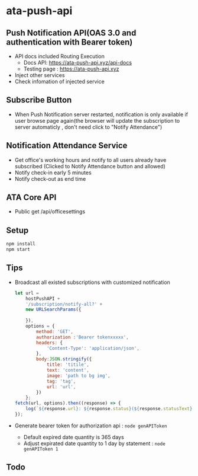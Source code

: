 # ata-push-api

## Push Notification API(OAS 3.0 and authentication with Bearer token)

- API docs included Routing Execution
  - Docs API: <https://ata-push-api.xyz/api-docs>
  - Testing page : <https://ata-push-api.xyz>
- Inject other services
- Check infomation of injected service

## Subscribe Button

- When Push Notification server restarted, notification is only available if user browse page again(the browser will update the subscription to server automaticly , don't need click to "Notify Attendance")

## Notification Attendance Service

- Get office's working hours and notify to all users already have subscribed (Clicked to Notify Attendance button and allowed)
- Notify check-in early 5 minutes
- Notify check-out as end time

## ATA Core API

- Public get /api/officesettings

## Setup

```js
npm install
npm start
```

## Tips

- Broadcast all existed subscriptions with customized notification

    ```js
    let url =
        hostPushAPI +
        '/subscription/notify-all?' +
        new URLSearchParams({
            
        }),
        options = {
            method: 'GET',
            authorization :'Bearer tokenxxxxx',
            headers: {
                'Content-Type': 'application/json',
            },
            body:JSON.stringify({
                title: 'titile',
                text: 'content',
                image: 'path to bg img',
                tag: 'tag',
                url: 'url',
            })
        };
    fetch(url, options).then((response) => {
        log(`${response.url}: ${response.status}(${response.statusText})`);
    });
    ```

- Generate bearer token for authorization api : ```node genAPIToken```
  - Default expired date quantity is 365 days
  - Adjust expirated date quantity to 1 day by statement : ```node genAPIToken 1```

## Todo
